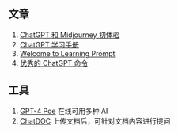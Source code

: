 ## 文章
1. [ChatGPT 和 Midjourney 初体验](https://www.cnblogs.com/strick/p/17295626.html)
2. [ChatGPT 学习手册](https://nujuo8y1qx.feishu.cn/docx/AdqEdlT52oBiawx6Vv2cc89DnLb)
3. [Welcome to Learning Prompt](https://github.com/thinkingjimmy/Learning-Prompt)
4. [优秀的 ChatGPT 命令](https://github.com/f/awesome-chatgpt-prompts)

## 工具
1. [GPT-4 Poe](https://poe.com/GPT-4) 在线可用多种 AI
2. [ChatDOC](https://chatdoc.com/) 上传文档后，可针对文档内容进行提问